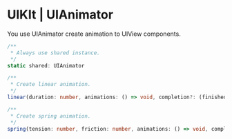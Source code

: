 # UIKIt | UIAnimator

You use UIAnimator create animation to UIView components. 

```typescript
/**
 * Always use shared instance.
 */
static shared: UIAnimator

/**
 * Create linear animation.
 */
linear(duration: number, animations: () => void, completion?: (finished: boolean) => void): void

/**
 * Create spring animation.
 */
spring(tension: number, friction: number, animations: () => void, completion?: () => void): void
```